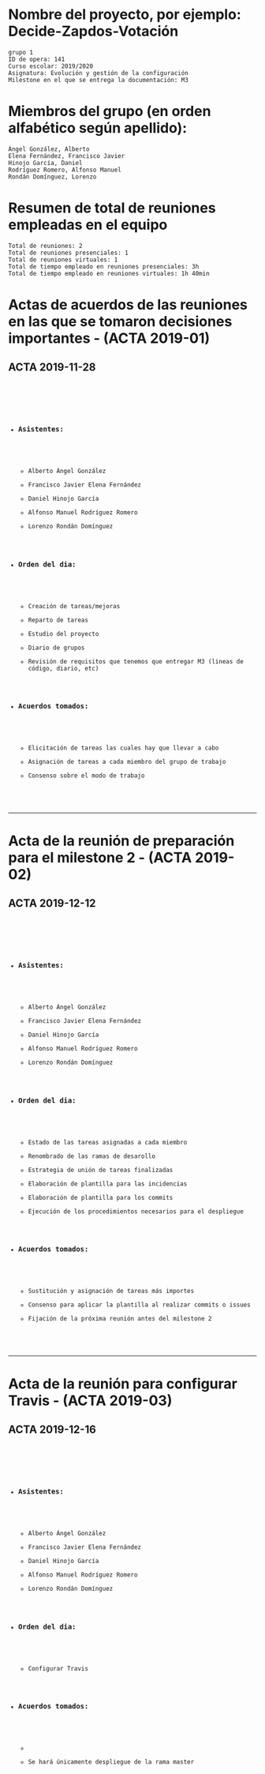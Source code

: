 <h1>Nombre del proyecto, por ejemplo: Decide-Zapdos-Votación</h1>



    grupo 1
    ID de opera: 141
    Curso escolar: 2019/2020
    Asignatura: Evolución y gestión de la configuración
    Milestone en el que se entrega la documentación: M3

<h1>Miembros del grupo (en orden alfabético según apellido):</h1>

    Ángel González, Alberto
    Elena Fernández, Francisco Javier
    Hinojo García, Daniel
    Rodríguez Romero, Alfonso Manuel
    Rondán Domínguez, Lorenzo

<h1>Resumen de total de reuniones empleadas en el equipo</h1>

    Total de reuniones: 2
    Total de reuniones presenciales: 1
    Total de reuniones virtuales: 1
    Total de tiempo empleado en reuniones presenciales: 3h
    Total de tiempo empleado en reuniones virtuales: 1h 40min

<h1>Actas de acuerdos de las reuniones en las que se tomaron decisiones importantes -
(ACTA 2019-01)</h1>
<h2>ACTA 2019-11-28</h2>
<PRE><CODE>
  <UL>
	  <LI><H3>Asistentes:</H3> 
      <UL>
        <LI>Alberto Ángel González
        <LI>Francisco Javier Elena Fernández
        <LI>Daniel Hinojo García
        <LI>Alfonso Manuel Rodríguez Romero
        <LI>Lorenzo Rondán Domínguez
       </UL>
	  <LI><H3>Orden del dia:</H3> 
       <UL>
        <LI>Creación de tareas/mejoras
        <LI>Reparto de tareas
        <LI>Estudio del proyecto
       <LI>Diario de grupos
       <LI>Revisión de requisitos que tenemos que entregar M3 (lineas de código, diario, etc)
       </UL>
    <LI><H3>Acuerdos tomados:</H3> 
      <UL>
        <LI>Elicitación de tareas las cuales hay que llevar a cabo
        <LI>Asignación de tareas a cada miembro del grupo de trabajo
        <LI>Consenso sobre el modo de trabajo
	  </UL>
    </PRE></CODE>

<hr>

<h1>Acta de la reunión de preparación para el milestone 2 -
(ACTA 2019-02)</h1>
<h2>ACTA 2019-12-12</h2>
<PRE><CODE>
  <UL>
	  <LI><H3>Asistentes:</H3> 
      <UL>
        <LI>Alberto Ángel González
        <LI>Francisco Javier Elena Fernández
        <LI>Daniel Hinojo García
        <LI>Alfonso Manuel Rodríguez Romero
        <LI>Lorenzo Rondán Domínguez
       </UL>
	  <LI><H3>Orden del dia:</H3> 
       <UL>
        <LI>Estado de las tareas asignadas a cada miembro
	<LI>Renombrado de las ramas de desarollo
        <LI>Estrategia de unión de tareas finalizadas
        <LI>Elaboración de plantilla para las incidencias
       <LI>Elaboración de plantilla para los commits
       <LI>Ejecución de los procedimientos necesarios para el despliegue
       </UL>
    <LI><H3>Acuerdos tomados:</H3> 
      <UL>
        <LI>Sustitución y asignación de tareas más importes
        <LI>Consenso para aplicar la plantilla al realizar commits o issues
        <LI>Fijación de la próxima reunión antes del milestone 2
	  </UL>
    </PRE></CODE>

<hr>

<h1>Acta de la reunión para configurar Travis -
(ACTA 2019-03)</h1>
<h2>ACTA 2019-12-16</h2>
<PRE><CODE>
  <UL>
	  <LI><H3>Asistentes:</H3> 
      <UL>
        <LI>Alberto Ángel González
        <LI>Francisco Javier Elena Fernández
        <LI>Daniel Hinojo García
        <LI>Alfonso Manuel Rodríguez Romero
        <LI>Lorenzo Rondán Domínguez
       </UL>
	  <LI><H3>Orden del dia:</H3> 
       <UL>
        <LI>Configurar Travis
       </UL>
    <LI><H3>Acuerdos tomados:</H3> 
      <UL>
        <LI>
        <LI>Se hará únicamente despliegue de la rama master
	  </UL>
    </PRE></CODE>

